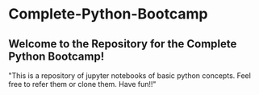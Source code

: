 # Complete-Python-Bootcamp

## Welcome to the Repository for the Complete Python Bootcamp!

"This is a repository of jupyter notebooks of basic python concepts. Feel free to refer them or clone them. Have fun!!"
